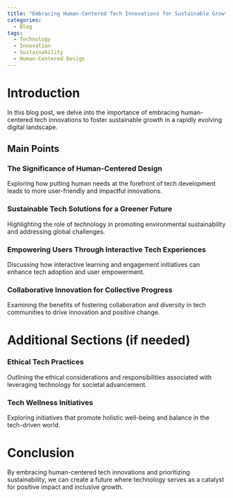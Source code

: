 ```yaml
---
title: "Embracing Human-Centered Tech Innovations for Sustainable Growth"
categories:
  - Blog
tags:
  - Technology
  - Innovation
  - Sustainability
  - Human-Centered Design
---
```


# Introduction
In this blog post, we delve into the importance of embracing human-centered tech innovations to foster sustainable growth in a rapidly evolving digital landscape.

## Main Points
### The Significance of Human-Centered Design
Exploring how putting human needs at the forefront of tech development leads to more user-friendly and impactful innovations.

### Sustainable Tech Solutions for a Greener Future
Highlighting the role of technology in promoting environmental sustainability and addressing global challenges.

### Empowering Users Through Interactive Tech Experiences
Discussing how interactive learning and engagement initiatives can enhance tech adoption and user empowerment.

### Collaborative Innovation for Collective Progress
Examining the benefits of fostering collaboration and diversity in tech communities to drive innovation and positive change.

# Additional Sections (if needed)
### Ethical Tech Practices
Outlining the ethical considerations and responsibilities associated with leveraging technology for societal advancement.

### Tech Wellness Initiatives
Exploring initiatives that promote holistic well-being and balance in the tech-driven world.

# Conclusion
By embracing human-centered tech innovations and prioritizing sustainability, we can create a future where technology serves as a catalyst for positive impact and inclusive growth.